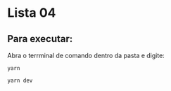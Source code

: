 Lista 04
===

Para executar:
------

Abra o terrminal de comando dentro da pasta e digite:

    yarn

    yarn dev
